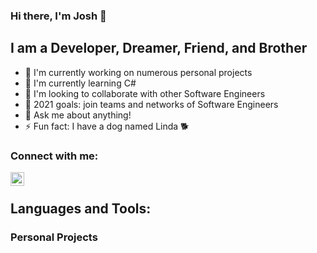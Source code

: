 ### Hi there, I'm Josh 👋

## I am a Developer, Dreamer, Friend, and Brother

- 🔭 I'm currently working on numerous personal projects
- 🌱 I'm currently learning C#
- 💪 I'm looking to collaborate with other Software Engineers
- 👥 2021 goals: join teams and networks of Software Engineers
- 💬 Ask me about anything!
- ⚡ Fun fact: I have a dog named Linda 🐕

### Connect with me:

[<img align="left" alt="LinkedIn" width="22px" src="https://linkedin.com/in/jbrito6492"/>][linkedin]

<br />

## Languages and Tools:


### Personal Projects


<br />
<br />

[linkedin]: https://linkedin.com/in/jbrito6492
[themove]: https://github.com/Jbrito6492/MVP
